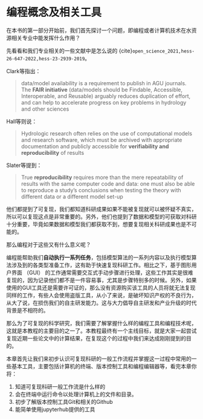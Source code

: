 # 编程概念及相关工具

在本书的第一部分开始前，我们首先探讨一个问题，即编程或者计算机技术在水资源相关专业中能发挥什么作用？

先看看和我们专业相关的一些文献中是怎么说的 {cite}`open_science_2021,hess-26-647-2022,hess-23-2939-2019`。

Clark等指出：

> data/model availability is a requirement to publish in AGU journals. The **FAIR initiative** (data/models should be Findable, Accessible, Interoperable, and Reusable) arguably reduces duplication of effort, and can help to accelerate progress on key problems in hydrology and other sciences

Hall等则说：

> Hydrologic research often relies on the use of computational models and research software, which must be archived with appropriate documentation and publicly accessible for **verifiability and reproducibility** of results

Slater等提到：

> True **reproducibility** requires more than the mere repeatability of results with the same computer code and data: one must also be able to reproduce a study’s conclusions when testing the theory with different data or a different model set-up

他们都提到了可复现，我们都知道科研成果如果不能被复现就可以被怀疑不真实，所以可以复现这点是非常重要的。另外，他们也提到了数据和模型的可获取对科研十分重要，毕竟如果数据和模型我们都获取不到，想要复现相关科研成果也是不可能的。

那么编程对于这些又有什么意义呢？

编程能帮助我们**自动执行一系列任务**，包括模型算法的一系列内容以及执行模型算法涉及到的各类型准备工作，这有助于快速复现科研工作。相比之下，基于图形用户界面 （GUI） 的工作通常需要交互式手动步骤进行处理，这些工作其实是很难复现的，因为记录他们都不是一件容易事，尤其是步骤特别多的时候。另外，如果使用的GUI工具还是需要许可证的，那么没有资源购买该工具的人员将就无法复现同样的工作，有些人会使用盗版工具，从小了来说，是破坏知识产权的不良行为，从大了说，在损伤我们的自主研发能力。这与大力倡导自主研发和产业升级的时代背景是不相符的。

那么为了可复现的科学研究，我们需要了解掌握什么样的编程工具和编程技术呢，这就是本教程的主要目的之一了。本教程最终有一个主线目标，就是大家一起尝试复现近期一些论文中的计算结果，在复现这个的过程中我们来达成刚刚提到的目的。

本章首先让我们来初步认识可复现科研的一般工作流程并掌握这一过程中常用的一些基本工具，主要包括计算机的终端、版本控制工具和编程编辑器等，看完本章你将：

1. 知道可复现科研一般工作流是什么样的
2. 会在终端中运行命令以处理计算机上的文件和目录。  
3. 初步了解版本控制工具Git和相关的Github
4. 能简单使用jupyterhub提供的工具
